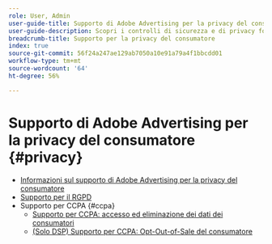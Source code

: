 ```yaml
---
role: User, Admin
user-guide-title: Supporto di Adobe Advertising per la privacy del consumatore
user-guide-description: Scopri i controlli di sicurezza e di privacy forniti da Adobe Advertising per aiutare i clienti inserzionisti a rispettare le normative sulla privacy dei consumatori.
breadcrumb-title: Supporto per la privacy del consumatore
index: true
source-git-commit: 56f24a247ae129ab7050a10e91a79a4f1bbcdd01
workflow-type: tm+mt
source-wordcount: '64'
ht-degree: 56%

---
```



# Supporto di Adobe Advertising per la privacy del consumatore {#privacy}

+ [Informazioni sul supporto di Adobe Advertising per la privacy del consumatore](/help/privacy/home.md)
+ [Supporto per il RGPD](/help/privacy/gdpr.md)
+ Supporto per CCPA {#ccpa}
   + [Supporto per CCPA: accesso ed eliminazione dei dati dei consumatori](/help/privacy/ccpa/ccpa-access-delete.md)
   + [(Solo DSP) Supporto per CCPA: Opt-Out-of-Sale del consumatore](/help/privacy/ccpa/ccpa-opt-out-of-sale.md)
